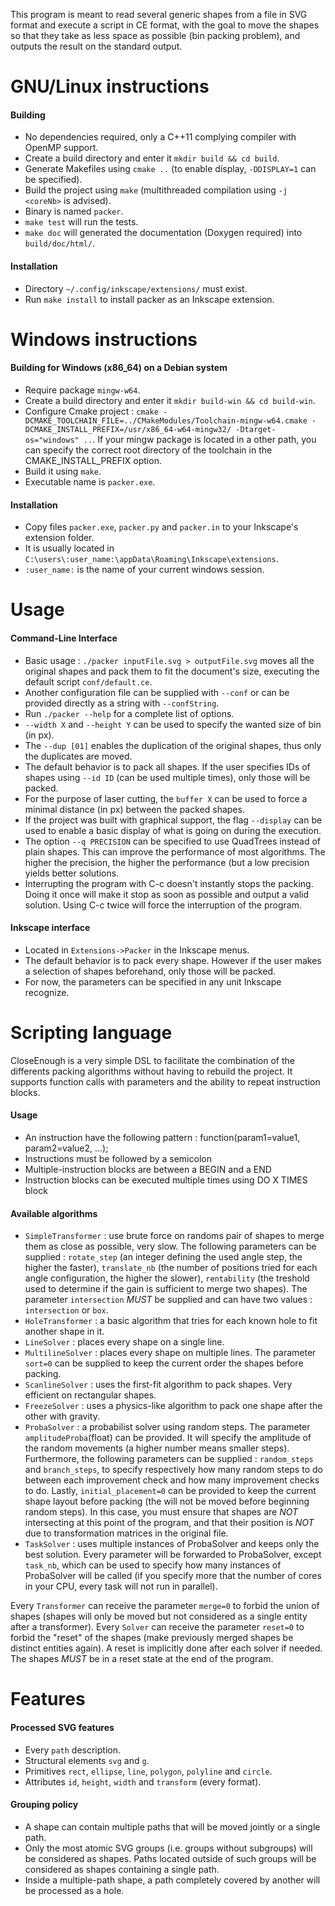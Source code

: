 This program is meant to read several generic shapes from a file in SVG format and execute a script in CE format, with the goal to move the shapes so that they take as less space as possible (bin packing problem), and outputs the result on the standard output.

# GNU/Linux instructions

#### Building

 * No dependencies required, only a C++11 complying compiler with OpenMP support.
 * Create a build directory and enter it `mkdir build && cd build`.
 * Generate Makefiles using `cmake ..` (to enable display, `-DDISPLAY=1` can be specified).
 * Build the project using `make` (multithreaded compilation using `-j <coreNb>` is advised).
 * Binary is named `packer`.
 * `make test` will run the tests.
 * `make doc` will generated the documentation (Doxygen required) into `build/doc/html/`.

#### Installation

 * Directory `~/.config/inkscape/extensions/` must exist.
 * Run `make install` to install packer as an Inkscape extension.


# Windows instructions

#### Building for Windows (x86_64) on a Debian system

 * Require package `mingw-w64`.
 * Create a build directory and enter it `mkdir build-win && cd build-win`.
 * Configure Cmake project : `cmake -DCMAKE_TOOLCHAIN_FILE=../CMakeModules/Toolchain-mingw-w64.cmake -DCMAKE_INSTALL_PREFIX=/usr/x86_64-w64-mingw32/ -Dtarget-os="windows" ..`. If your mingw package is located in a other path, you can specify the correct root directory of the toolchain in the CMAKE_INSTALL_PREFIX option.
 * Build it using `make`.
 * Executable name is `packer.exe`.

#### Installation

 * Copy files `packer.exe`, `packer.py` and `packer.in` to your Inkscape's extension folder.
 * It is usually located in `C:\users\:user_name:\appData\Roaming\Inkscape\extensions`.
 * `:user_name:` is the  name of your current windows session.

# Usage

#### Command-Line Interface

 * Basic usage : `./packer inputFile.svg > outputFile.svg` moves all the original shapes and pack them to fit the document's size, executing the default script `conf/default.ce`.
 * Another configuration file can be supplied with `--conf` or can be provided directly as a string with `--confString`.
 * Run `./packer --help` for a complete list of options.
 * `--width X` and `--height Y` can be used to specify the wanted size of bin (in px).
 * The `--dup [01]` enables the duplication of the original shapes, thus only the duplicates are moved.
 * The default behavior is to pack all shapes. If the user specifies IDs of shapes using `--id ID` (can be used multiple times), only those will be packed.
 * For the purpose of laser cutting, the `buffer X` can be used to force a minimal distance (in px) between the packed shapes.
 * If the project was built with graphical support, the flag `--display` can be used to enable a basic display of what is going on during the execution.
 * The option `--q PRECISION` can be specified to use QuadTrees instead of plain shapes. This can improve the performance of most algorithms. The higher the precision, the higher the performance (but a low precision yields better solutions.
 * Interrupting the program with C-c doesn't instantly stops the packing. Doing it once will make it stop as soon as possible and output a valid solution. Using C-c twice will force the interruption of the program.

#### Inkscape interface

 * Located in `Extensions->Packer` in the Inkscape menus.
 * The default behavior is to pack every shape. However if the user makes a selection of shapes beforehand, only those will be packed.
 * For now, the parameters can be specified in any unit Inkscape recognize.

# Scripting language

CloseEnough is a very simple DSL to facilitate the combination of the differents packing algorithms without having to rebuild the project. It supports function calls with parameters and the ability to repeat instruction blocks.

#### Usage

 * An instruction have the following pattern : function(param1=value1, param2=value2, ...);
 * Instructions must be followed by a semicolon
 * Multiple-instruction blocks are between a BEGIN and a END
 * Instruction blocks can be executed multiple times using DO X TIMES block

#### Available algorithms

 * `SimpleTransformer` : use brute force on randoms pair of shapes to merge them as close as possible, very slow. The following parameters can be supplied : `rotate_step` (an integer defining the used angle step, the higher the faster), `translate_nb` (the number of positions tried for each angle configuration, the higher the slower), `rentability` (the treshold used to determine if the gain is sufficient to merge two shapes). The parameter `intersection` *MUST* be supplied and can have two values : `intersection` or `box`.
 * `HoleTransformer` : a basic algorithm that tries for each known hole to fit another shape in it.
 * `LineSolver` : places every shape on a single line.
 * `MultilineSolver` : places every shape on multiple lines. The parameter `sort=0` can be supplied to keep the current order the shapes before packing.
 * `ScanlineSolver` : uses the first-fit algorithm to pack shapes. Very efficient on rectangular shapes.
 * `FreezeSolver` : uses a physics-like algorithm to pack one shape after the other with gravity.
 * `ProbaSolver` : a probabilist solver using random steps. The parameter `amplitudeProba`(float) can be provided. It will specify the amplitude of the random movements (a higher number means smaller steps). Furthermore, the following parameters can be supplied : `random_steps` and `branch_steps`, to specify respectively how many random steps to do between each improvement check and how many improvement checks to do. Lastly, `initial_placement=0` can be provided to keep the current shape layout before packing (the will not be moved before beginning random steps). In this case, you must ensure that shapes are *NOT* intersecting at this point of the program, and that their position is *NOT* due to transformation matrices in the original file.
 * `TaskSolver` : uses multiple instances of ProbaSolver and keeps only the best solution. Every parameter will be forwarded to ProbaSolver, except `task_nb`, which can be used to specify how many instances of ProbaSolver will be called (if you specify more that the number of cores in your CPU, every task will not run in parallel).

Every `Transformer` can receive the parameter `merge=0` to forbid the union of shapes (shapes will only be moved but not considered as a single entity after a transformer).
Every `Solver` can receive the parameter `reset=0` to forbid the "reset" of the shapes (make previously merged shapes be distinct entities again). A reset is implicitly done after each solver if needed. The shapes *MUST* be in a reset state at the end of the program.

# Features

#### Processed SVG features

 * Every `path` description.
 * Structural elements `svg` and `g`.
 * Primitives `rect`, `ellipse`, `line`, `polygon`, `polyline` and `circle`.
 * Attributes `id`, `height`, `width` and `transform` (every format).

#### Grouping policy

 * A shape can contain multiple paths that will be moved jointly or a single path.
 * Only the most atomic SVG groups (i.e. groups without subgroups) will be considered as shapes. Paths located outside of such groups will be considered as shapes containing a single path.
 * Inside a multiple-path shape, a path completely covered by another will be processed as a hole.

